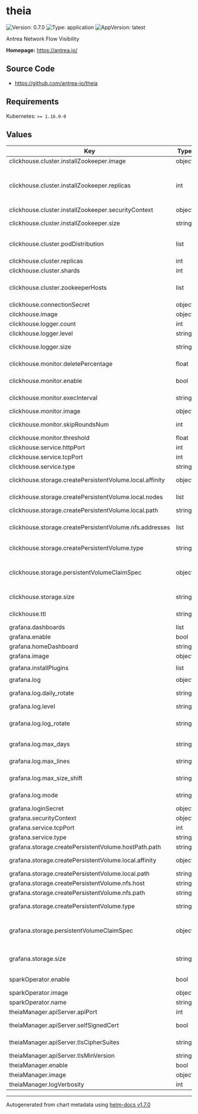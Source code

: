 # theia

![Version: 0.7.0](https://img.shields.io/badge/Version-0.7.0-informational?style=flat-square) ![Type: application](https://img.shields.io/badge/Type-application-informational?style=flat-square) ![AppVersion: latest](https://img.shields.io/badge/AppVersion-latest-informational?style=flat-square)

Antrea Network Flow Visibility

**Homepage:** <https://antrea.io/>

## Source Code

* <https://github.com/antrea-io/theia>

## Requirements

Kubernetes: `>= 1.16.0-0`

## Values

| Key | Type | Default | Description |
|-----|------|---------|-------------|
| clickhouse.cluster.installZookeeper.image | object | `{"pullPolicy":"IfNotPresent","repository":"projects.registry.vmware.com/antrea/theia-zookeeper","tag":"3.8.0"}` | Container image used by the ZooKeeper. |
| clickhouse.cluster.installZookeeper.replicas | int | `1` | Number of ZooKeeper replicas. It is recommended to be odd. When deploying ClickHouse cluster with more than 1 replica, 3 is the minimum number of ZooKeeper hosts required to manage replication and fault tolerance. Please refer to <https://zookeeper.apache.org/doc/current/zookeeperStarted.html#sc_RunningReplicatedZooKeeper> for more information. |
| clickhouse.cluster.installZookeeper.securityContext | object | `{"fsGroup":1000,"runAsUser":1000}` | Set securityContext. Use a specific uid, gid for zookeeper. |
| clickhouse.cluster.installZookeeper.size | string | `"5Gi"` | Memory size for each ZooKeeper pod. Can be a plain integer or as a fixed-point number using one of these quantity suffixes: E, P, T, G, M, K. Or the power-of-two equivalents: Ei, Pi, Ti, Gi, Mi, Ki. |
| clickhouse.cluster.podDistribution | list | `[{"number":1,"topologyKey":"kubernetes.io/hostname","type":"MaxNumberPerNode"}]` | Affinity for the ClickHouse Pods. By default, it allows only one ClickHouse instance per Node. Please refer to <https://github.com/Altinity/clickhouse-operator/blob/master/docs/chi-examples/99-clickhouseinstallation-max.yaml> for other distributions. |
| clickhouse.cluster.replicas | int | `1` | Number of ClickHouse replicas in each shard. |
| clickhouse.cluster.shards | int | `1` | Number of ClickHouse shards in the cluster. |
| clickhouse.cluster.zookeeperHosts | list | `[]` | To use a pre-installed ZooKeeper for ClickHouse data replication, please provide a list of your ZooKeeper hosts. To install a customized ZooKeeper, refer to <https://github.com/Altinity/clickhouse-operator/blob/master/docs/zookeeper_setup.md> |
| clickhouse.connectionSecret | object | `{"password":"clickhouse_operator_password","readOnlyPassword":"readonly_password","readOnlyUsername":"readonly","username":"clickhouse_operator"}` | Credentials to connect to ClickHouse. They will be stored in a secret. |
| clickhouse.image | object | `{"pullPolicy":"IfNotPresent","repository":"projects.registry.vmware.com/antrea/theia-clickhouse-server","tag":""}` | Container image used by ClickHouse. |
| clickhouse.logger.count | int | `4` | The number of archived log files that ClickHouse stores. |
| clickhouse.logger.level | string | `"information"` | Logging level. Acceptable values: trace, debug, information, warning, error. |
| clickhouse.logger.size | string | `"100M"` | Size of log files. Applies to log and errorlog. Once the file reaches size, ClickHouse archives and renames it, and creates a new log file in its place. |
| clickhouse.monitor.deletePercentage | float | `0.5` | The percentage of records in ClickHouse that will be deleted when the storage grows above threshold. Vary from 0 to 1. |
| clickhouse.monitor.enable | bool | `true` | Determine whether to run a monitor to periodically check the ClickHouse memory usage and clean data. |
| clickhouse.monitor.execInterval | string | `"1m"` | The time interval between two round of monitoring. Can be a plain integer using one of these unit suffixes ns, us (or µs), ms, s, m, h. |
| clickhouse.monitor.image | object | `{"pullPolicy":"IfNotPresent","repository":"projects.registry.vmware.com/antrea/theia-clickhouse-monitor","tag":""}` | Container image used by the ClickHouse Monitor. |
| clickhouse.monitor.skipRoundsNum | int | `3` | The number of rounds for the monitor to stop after a deletion to wait for the ClickHouse MergeTree Engine to release memory. |
| clickhouse.monitor.threshold | float | `0.5` | The storage percentage at which the monitor starts to delete old records. Vary from 0 to 1. |
| clickhouse.service.httpPort | int | `8123` | HTTP port number for the ClickHouse service. |
| clickhouse.service.tcpPort | int | `9000` | TCP port number for the ClickHouse service. |
| clickhouse.service.type | string | `"ClusterIP"` | The type of Service exposing ClickHouse. It can be one of ClusterIP, NodePort or LoadBalancer. |
| clickhouse.storage.createPersistentVolume.local.affinity | object | `{}` | Affinity for the Local PersistentVolume. By default it requires to label the Node used to store the ClickHouse data with "antrea.io/clickhouse-data-node=". |
| clickhouse.storage.createPersistentVolume.local.nodes | list | `["kind-worker"]` | A list of Node hostnames. Required when type is "Local". Please make sure to provide (shards * replicas) Nodes. Each Node should meet affinity and have the path created on it. |
| clickhouse.storage.createPersistentVolume.local.path | string | `"/data/clickhouse"` | The local path. Required when type is "Local". |
| clickhouse.storage.createPersistentVolume.nfs.addresses | list | `["nfs.svc.cluster.local:/data"]` | A list of addresses for NFS shares in the format hostname:path, where hostname refers to NFS server hostname or IP address, and path refers to the path exported on the NFS server. Please provide (shards * replicas) addresses. |
| clickhouse.storage.createPersistentVolume.type | string | `""` | Type of PersistentVolume. Can be set to "Local" or "NFS". Please set this value to use a PersistentVolume created by Theia. |
| clickhouse.storage.persistentVolumeClaimSpec | object | `{}` | Specification for PersistentVolumeClaim. This is ignored if createPersistentVolume.type is non-empty. To use a custom PersistentVolume, please set storageClassName: "" volumeName: "<my-pv>". To dynamically provision a PersistentVolume, please set storageClassName: "<my-storage-class>". Memory storage is used if both createPersistentVolume.type and persistentVolumeClaimSpec are empty. |
| clickhouse.storage.size | string | `"8Gi"` | ClickHouse storage size. Can be a plain integer or as a fixed-point number using one of these quantity suffixes: E, P, T, G, M, K. Or the power-of-two equivalents: Ei, Pi, Ti, Gi, Mi, Ki. |
| clickhouse.ttl | string | `"12 HOUR"` | Time to live for data in the ClickHouse. Can be a plain integer using one of these unit suffixes SECOND, MINUTE, HOUR, DAY, WEEK, MONTH, QUARTER, YEAR. |
| grafana.dashboards | list | `["homepage.json","flow_records_dashboard.json","pod_to_pod_dashboard.json","pod_to_service_dashboard.json","pod_to_external_dashboard.json","node_to_node_dashboard.json","networkpolicy_dashboard.json","network_topology_dashboard.json"]` | The dashboards to be displayed in Grafana UI. The files must be put under provisioning/dashboards. |
| grafana.enable | bool | `true` | Determine whether to install Grafana. It is used as a data visualization and monitoring tool.   |
| grafana.homeDashboard | string | `"homepage.json"` | Default home dashboard. |
| grafana.image | object | `{"pullPolicy":"IfNotPresent","repository":"projects.registry.vmware.com/antrea/theia-grafana","tag":"8.3.3"}` | Container image used by Grafana. |
| grafana.installPlugins | list | `["https://downloads.antrea.io/artifacts/grafana-custom-plugins/theia-grafana-sankey-plugin-1.0.2.zip;theia-grafana-sankey-plugin","https://downloads.antrea.io/artifacts/grafana-custom-plugins/theia-grafana-chord-plugin-1.0.1.zip;theia-grafana-chord-plugin","https://downloads.antrea.io/artifacts/grafana-custom-plugins/theia-grafana-dependency-plugin-1.0.2.zip;theia-grafana-dependency-plugin","grafana-clickhouse-datasource 1.0.1"]` | Grafana plugins to install. |
| grafana.log | object | `{"daily_rotate":"true","level":"info","log_rotate":"true","max_days":"7","max_lines":"1000000","max_size_shift":"27","mode":"console file"}` | Grafana logging options. |
| grafana.log.daily_rotate | string | `"true"` | Enable daily rotation of files, valid options are false or true. Default is true. Only applicable when “file” used in [log] mode. |
| grafana.log.level | string | `"info"` | Logging level. Options are “debug”, “info”, “warn”, “error”, and “critical”. Default is info. |
| grafana.log.log_rotate | string | `"true"` | Enable automated log rotation, valid options are false or true. Default is true. When enabled use the max_lines, max_size_shift, daily_rotate and max_days to configure the behavior of the log rotation. Only applicable when “file” used in [log] mode. |
| grafana.log.max_days | string | `"7"` | Maximum number of days to keep log files. Default is "7". Only applicable when “file” used in [log] mode. |
| grafana.log.max_lines | string | `"1000000"` | Maximum lines per file before rotating it. Default is "1000000". Only applicable when “file” used in [log] mode. |
| grafana.log.max_size_shift | string | `"27"` | Maximum size of file before rotating it. Default is "27", which means 1 << 27, 128MB. Only applicable when “file” used in [log] mode. |
| grafana.log.mode | string | `"console file"` | Logging mode. Options are “console”, “file”, and “syslog”. Default is “console” and “file”. Use spaces to separate multiple modes, e.g. console file |
| grafana.loginSecret | object | `{"password":"admin","username":"admin"}` | Credentials to login to Grafana. They will be stored in a Secret. |
| grafana.securityContext | object | `{"fsGroup":472,"supplementalGroups":[0]}` | Set securityContext. Use a specific uid, gid for grafana. |
| grafana.service.tcpPort | int | `3000` | TCP port number for the Grafana service. |
| grafana.service.type | string | `"NodePort"` | The type of Service exposing Grafana. It must be one of NodePort or LoadBalancer. |
| grafana.storage.createPersistentVolume.hostPath.path | string | `"/data/grafana"` | The host path. Required when type is "HostPath". |
| grafana.storage.createPersistentVolume.local.affinity | object | `{}` | Affinity for the Local PersistentVolume. By default it requires to label the Node used to store the Grafana configuration files with "antrea.io/grafana-config-node=". |
| grafana.storage.createPersistentVolume.local.path | string | `"/data/grafana"` | The local path. Required when type is "Local". |
| grafana.storage.createPersistentVolume.nfs.host | string | `""` | The NFS server hostname or IP address. Required when type is "NFS". |
| grafana.storage.createPersistentVolume.nfs.path | string | `""` | The path exported on the NFS server. Required when type is "NFS". |
| grafana.storage.createPersistentVolume.type | string | `"HostPath"` | Type of PersistentVolume. Can be set to "HostPath", "Local" or "NFS". Please set this value to use a PersistentVolume created by Theia. |
| grafana.storage.persistentVolumeClaimSpec | object | `{}` | Specification for PersistentVolumeClaim. This is ignored if createPersistentVolume.type is non-empty. To use a custom PersistentVolume, please set storageClassName: "" volumeName: "<my-pv>". To dynamically provision a PersistentVolume, please set storageClassName: "<my-storage-class>". HostPath storage is used if both createPersistentVolume.type and persistentVolumeClaimSpec are empty. |
| grafana.storage.size | string | `"1Gi"` | Grafana storage size. It is used to store Grafana configuration files. Can be a plain integer or as a fixed-point number using one of these quantity suffixes: E, P, T, G, M, K. Or the power-of-two equivalents: Ei, Pi, Ti, Gi, Mi, Ki. |
| sparkOperator.enable | bool | `false` | Determine whether to install Spark Operator. It is required to run Network Policy Recommendation and Throughput Anomaly Detection jobs. |
| sparkOperator.image | object | `{"pullPolicy":"IfNotPresent","repository":"projects.registry.vmware.com/antrea/theia-spark-operator","tag":"v1beta2-1.3.3-3.1.1"}` | Container image used by Spark Operator. |
| sparkOperator.name | string | `"theia"` | Name of Spark Operator. |
| theiaManager.apiServer.apiPort | int | `11347` | The port for the Theia Manager APIServer to serve on. |
| theiaManager.apiServer.selfSignedCert | bool | `true` | Indicates whether to use auto-generated self-signed TLS certificates. If false, a Secret named "theia-manager-tls" must be provided with the following keys: ca.crt, tls.crt, tls.key. |
| theiaManager.apiServer.tlsCipherSuites | string | `""` | Comma-separated list of cipher suites that will be used by the Theia Manager APIservers. If empty, the default Go Cipher Suites will be used. |
| theiaManager.apiServer.tlsMinVersion | string | `""` | TLS min version from: VersionTLS10, VersionTLS11, VersionTLS12, VersionTLS13. |
| theiaManager.enable | bool | `true` | Determine whether to install Theia Manager. |
| theiaManager.image | object | `{"pullPolicy":"IfNotPresent","repository":"projects.registry.vmware.com/antrea/theia-manager","tag":""}` | Container image used by Theia Manager. |
| theiaManager.logVerbosity | int | `0` | Log verbosity switch for Theia Manager. |

----------------------------------------------
Autogenerated from chart metadata using [helm-docs v1.7.0](https://github.com/norwoodj/helm-docs/releases/v1.7.0)
